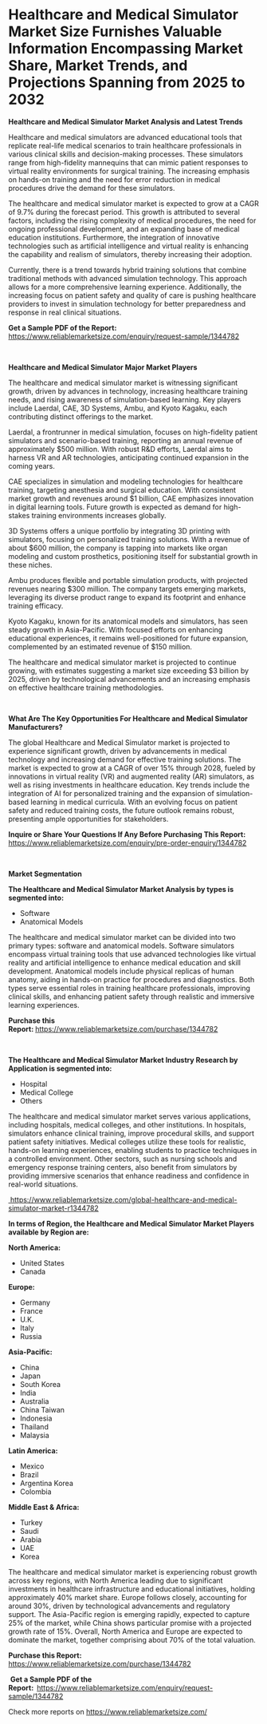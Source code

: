 <p><h1>Healthcare and Medical Simulator Market Size Furnishes Valuable Information Encompassing Market Share, Market Trends, and Projections Spanning from 2025 to 2032</h1></p><p><strong>Healthcare and Medical Simulator Market Analysis and Latest Trends</strong></p>
<p><p>Healthcare and medical simulators are advanced educational tools that replicate real-life medical scenarios to train healthcare professionals in various clinical skills and decision-making processes. These simulators range from high-fidelity mannequins that can mimic patient responses to virtual reality environments for surgical training. The increasing emphasis on hands-on training and the need for error reduction in medical procedures drive the demand for these simulators.</p><p>The healthcare and medical simulator market is expected to grow at a CAGR of 9.7% during the forecast period. This growth is attributed to several factors, including the rising complexity of medical procedures, the need for ongoing professional development, and an expanding base of medical education institutions. Furthermore, the integration of innovative technologies such as artificial intelligence and virtual reality is enhancing the capability and realism of simulators, thereby increasing their adoption.</p><p>Currently, there is a trend towards hybrid training solutions that combine traditional methods with advanced simulation technology. This approach allows for a more comprehensive learning experience. Additionally, the increasing focus on patient safety and quality of care is pushing healthcare providers to invest in simulation technology for better preparedness and response in real clinical situations.</p></p>
<p><strong>Get a Sample PDF of the Report:&nbsp;</strong> <a href="https://www.reliablemarketsize.com/enquiry/request-sample/1344782?utm_campaign=3128&utm_medium=2&utm_source=Github&utm_content=ia&utm_term=04032025&utm_id=healthcare-and-medical-simulator">https://www.reliablemarketsize.com/enquiry/request-sample/1344782</a></p>
<p>&nbsp;</p>
<p><strong>Healthcare and Medical Simulator Major Market Players</strong></p>
<p><p>The healthcare and medical simulator market is witnessing significant growth, driven by advances in technology, increasing healthcare training needs, and rising awareness of simulation-based learning. Key players include Laerdal, CAE, 3D Systems, Ambu, and Kyoto Kagaku, each contributing distinct offerings to the market.</p><p>Laerdal, a frontrunner in medical simulation, focuses on high-fidelity patient simulators and scenario-based training, reporting an annual revenue of approximately $500 million. With robust R&D efforts, Laerdal aims to harness VR and AR technologies, anticipating continued expansion in the coming years.</p><p>CAE specializes in simulation and modeling technologies for healthcare training, targeting anesthesia and surgical education. With consistent market growth and revenues around $1 billion, CAE emphasizes innovation in digital learning tools. Future growth is expected as demand for high-stakes training environments increases globally.</p><p>3D Systems offers a unique portfolio by integrating 3D printing with simulators, focusing on personalized training solutions. With a revenue of about $600 million, the company is tapping into markets like organ modeling and custom prosthetics, positioning itself for substantial growth in these niches.</p><p>Ambu produces flexible and portable simulation products, with projected revenues nearing $300 million. The company targets emerging markets, leveraging its diverse product range to expand its footprint and enhance training efficacy.</p><p>Kyoto Kagaku, known for its anatomical models and simulators, has seen steady growth in Asia-Pacific. With focused efforts on enhancing educational experiences, it remains well-positioned for future expansion, complemented by an estimated revenue of $150 million.</p><p>The healthcare and medical simulator market is projected to continue growing, with estimates suggesting a market size exceeding $3 billion by 2025, driven by technological advancements and an increasing emphasis on effective healthcare training methodologies.</p></p>
<p>&nbsp;</p>
<p><strong>What Are The Key Opportunities For Healthcare and Medical Simulator Manufacturers?</strong></p>
<p><p>The global Healthcare and Medical Simulator market is projected to experience significant growth, driven by advancements in medical technology and increasing demand for effective training solutions. The market is expected to grow at a CAGR of over 15% through 2028, fueled by innovations in virtual reality (VR) and augmented reality (AR) simulators, as well as rising investments in healthcare education. Key trends include the integration of AI for personalized training and the expansion of simulation-based learning in medical curricula. With an evolving focus on patient safety and reduced training costs, the future outlook remains robust, presenting ample opportunities for stakeholders.</p></p>
<p><strong>Inquire or Share Your Questions If Any Before Purchasing This Report:</strong> <a href="https://www.reliablemarketsize.com/enquiry/pre-order-enquiry/1344782?utm_campaign=3128&utm_medium=2&utm_source=Github&utm_content=ia&utm_term=04032025&utm_id=healthcare-and-medical-simulator">https://www.reliablemarketsize.com/enquiry/pre-order-enquiry/1344782</a></p>
<p>&nbsp;</p>
<p><strong>Market Segmentation</strong></p>
<p><strong>The Healthcare and Medical Simulator Market Analysis by types is segmented into:</strong></p>
<p><ul><li>Software</li><li>Anatomical Models</li></ul></p>
<p><p>The healthcare and medical simulator market can be divided into two primary types: software and anatomical models. Software simulators encompass virtual training tools that use advanced technologies like virtual reality and artificial intelligence to enhance medical education and skill development. Anatomical models include physical replicas of human anatomy, aiding in hands-on practice for procedures and diagnostics. Both types serve essential roles in training healthcare professionals, improving clinical skills, and enhancing patient safety through realistic and immersive learning experiences.</p></p>
<p><strong>Purchase this Report:&nbsp;</strong><a href="https://www.reliablemarketsize.com/purchase/1344782?utm_campaign=3128&utm_medium=2&utm_source=Github&utm_content=ia&utm_term=04032025&utm_id=healthcare-and-medical-simulator">https://www.reliablemarketsize.com/purchase/1344782</a></p>
<p>&nbsp;</p>
<p><strong>The Healthcare and Medical Simulator Market Industry Research by Application is segmented into:</strong></p>
<p><ul><li>Hospital</li><li>Medical College</li><li>Others</li></ul></p>
<p><p>The healthcare and medical simulator market serves various applications, including hospitals, medical colleges, and other institutions. In hospitals, simulators enhance clinical training, improve procedural skills, and support patient safety initiatives. Medical colleges utilize these tools for realistic, hands-on learning experiences, enabling students to practice techniques in a controlled environment. Other sectors, such as nursing schools and emergency response training centers, also benefit from simulators by providing immersive scenarios that enhance readiness and confidence in real-world situations.</p></p>
<p><a href="https://www.reliablemarketsize.com/global-healthcare-and-medical-simulator-market-r1344782?utm_campaign=3128&utm_medium=2&utm_source=Github&utm_content=ia&utm_term=04032025&utm_id=healthcare-and-medical-simulator">&nbsp;https://www.reliablemarketsize.com/global-healthcare-and-medical-simulator-market-r1344782</a></p>
<p><strong>In terms of Region, the Healthcare and Medical Simulator Market Players available by Region are:</strong></p>
<p>
    <p> <strong> North America: </strong>
        <ul>
            <li>United States</li>
            <li>Canada</li>
        </ul>
        </p> 
    <p> <strong> Europe: </strong>
        <ul>
            <li>Germany</li>
            <li>France</li>
            <li>U.K.</li>
            <li>Italy</li>
            <li>Russia</li>
        </ul>
        </p> 
    <p> <strong> Asia-Pacific: </strong>
        <ul>
            <li>China</li>
            <li>Japan</li>
            <li>South Korea</li>
            <li>India</li>
            <li>Australia</li>
            <li>China Taiwan</li>
            <li>Indonesia</li>
            <li>Thailand</li>
            <li>Malaysia</li>
        </ul>
        </p> 
    <p> <strong> Latin America: </strong>
        <ul>
            <li>Mexico</li>
            <li>Brazil</li>
            <li>Argentina Korea</li>
            <li>Colombia</li>
        </ul>
        </p> 
    <p> <strong> Middle East & Africa: </strong>
        <ul>
            <li>Turkey</li>
            <li>Saudi</li>
            <li>Arabia</li>
            <li>UAE</li>
            <li>Korea</li>
        </ul>
    </p>
    </p>
<p><p>The healthcare and medical simulator market is experiencing robust growth across key regions, with North America leading due to significant investments in healthcare infrastructure and educational initiatives, holding approximately 40% market share. Europe follows closely, accounting for around 30%, driven by technological advancements and regulatory support. The Asia-Pacific region is emerging rapidly, expected to capture 25% of the market, while China shows particular promise with a projected growth rate of 15%. Overall, North America and Europe are expected to dominate the market, together comprising about 70% of the total valuation.</p></p>
<p><strong>Purchase this Report: </strong><a href="https://www.reliablemarketsize.com/purchase/1344782?utm_campaign=3128&utm_medium=2&utm_source=Github&utm_content=ia&utm_term=04032025&utm_id=healthcare-and-medical-simulator">https://www.reliablemarketsize.com/purchase/1344782</a></p>
<p>&nbsp;<strong>Get a Sample PDF of the Report:&nbsp;&nbsp;</strong><a href="https://www.reliablemarketsize.com/enquiry/request-sample/1344782?utm_campaign=3128&utm_medium=2&utm_source=Github&utm_content=ia&utm_term=04032025&utm_id=healthcare-and-medical-simulator">https://www.reliablemarketsize.com/enquiry/request-sample/1344782</a></p>
<p><strong></strong></p>
<p>Check more reports on <a href="https://www.reliablemarketsize.com/?utm_campaign=3128&utm_medium=2&utm_source=Github&utm_content=ia&utm_term=04032025&utm_id=healthcare-and-medical-simulator">https://www.reliablemarketsize.com/</a></p>